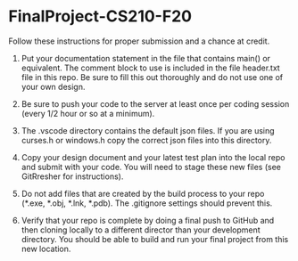 # FinalProject-CS210-F20


Follow these instructions for proper submission and a chance at 
credit.

1.  Put your documentation statement in the file that contains main() or
    equivalent.  The comment block to use is included in the file header.txt
    file in this repo.  Be sure to fill this out thoroughly and do not use
    one of your own design.

2.  Be sure to push your code to the server at least once per coding session
    (every 1/2 hour or so at a minimum).

3.  The .vscode directory contains the default json files.  If you are using
    curses.h or windows.h copy the correct json files into this directory.

4.  Copy your design document and your latest test plan into the local repo 
    and submit with your code.  You will need to stage these new files (see
    GitRresher for instructions).

5.  Do not add files that are created by the build process to your repo (*.exe,
    *.obj, *.lnk, *.pdb).  The .gitignore settings should prevent this.
    
6.  Verify that your repo is complete by doing a final push to GitHub
    and then cloning locally to a different director than your development
    directory.  You should be able to build and run your final project from
    this new location.
